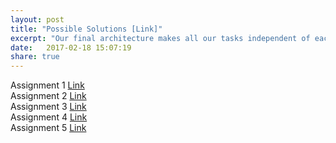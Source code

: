 ```yaml
---
layout: post
title: "Possible Solutions [Link]"
excerpt: "Our final architecture makes all our tasks independent of each other and store the workflow logic in a centralized orchestrator (maybe graph database) which would be made highly available."
date:   2017-02-18 15:07:19
share: true
---
```


Assignment 1 [Link](https://amrutakamat16.github.io//2017/02/18/assignment-1.html)   
Assignment 2 [Link](https://amrutakamat16.github.io//2017/02/18/assignment-1.html)   
Assignment 3 [Link](https://amrutakamat16.github.io//2017/02/18/assignment-1.html)   
Assignment 4 [Link](https://amrutakamat16.github.io//2017/02/18/assignment-1.html)   
Assignment 5 [Link](https://amrutakamat16.github.io//2017/02/18/assignment-1.html)   
